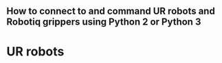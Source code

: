 ## How to connect to and command UR robots and Robotiq grippers using Python 2 or Python 3

# UR robots
